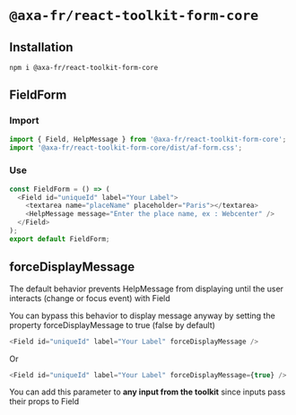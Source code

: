 # `@axa-fr/react-toolkit-form-core`

## Installation

```shell script
npm i @axa-fr/react-toolkit-form-core
```

## FieldForm

### Import

```javascript
import { Field, HelpMessage } from '@axa-fr/react-toolkit-form-core';
import '@axa-fr/react-toolkit-form-core/dist/af-form.css';
```

### Use

```javascript
const FieldForm = () => (
  <Field id="uniqueId" label="Your Label">
    <textarea name="placeName" placeholder="Paris"></textarea>
    <HelpMessage message="Enter the place name, ex : Webcenter" />
  </Field>
);
export default FieldForm;
```

## forceDisplayMessage

The default behavior prevents HelpMessage from displaying until the user interacts (change or focus event) with Field

You can bypass this behavior to display message anyway by setting the property forceDisplayMessage to true (false by default)

```javascript
<Field id="uniqueId" label="Your Label" forceDisplayMessage />
```

Or

```javascript
<Field id="uniqueId" label="Your Label" forceDisplayMessage={true} />
```

You can add this parameter to **any input from the toolkit** since inputs pass their props to Field
